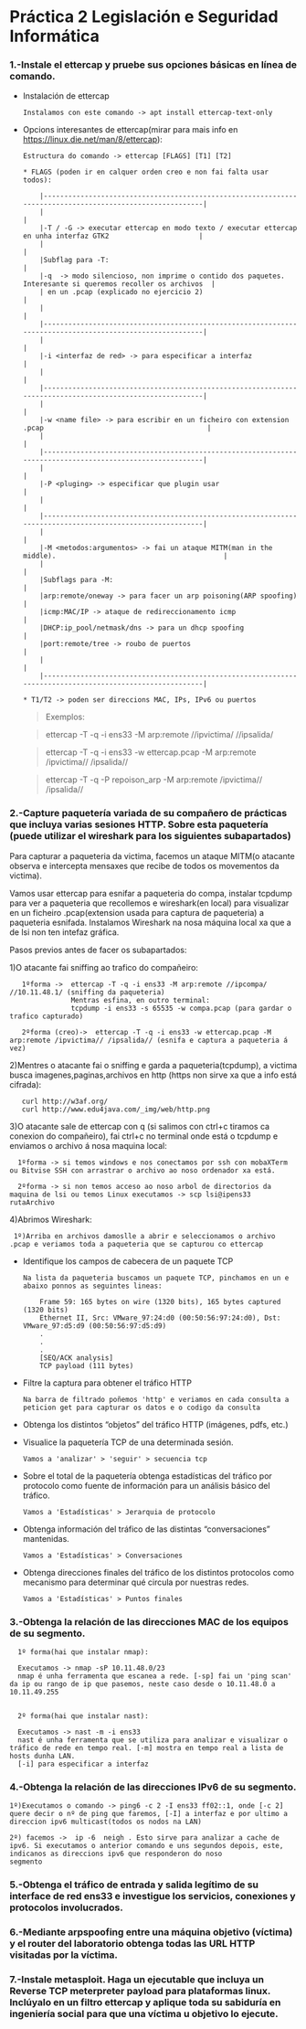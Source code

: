 # **Práctica 2 Legislación e Seguridad Informática**

### **1.-Instale el ettercap y pruebe sus opciones básicas en línea de comando.**

   * Instalación de ettercap

         Instalamos con este comando -> apt install ettercap-text-only

   * Opcions interesantes de ettercap(mirar para mais info en https://linux.die.net/man/8/ettercap):

         Estructura do comando -> ettercap [FLAGS] [T1] [T2]

         * FLAGS (poden ir en calquer orden creo e non fai falta usar todos):
     
             |----------------------------------------------------------------------------------------------------------|
             |                                                                                                          |
             |-T / -G -> executar ettercap en modo texto / executar ettercap en unha interfaz GTK2                      |
             |                                                                                                          |
             |Subflag para -T:                                                                                          |
             |-q  -> modo silencioso, non imprime o contido dos paquetes. Interesante si queremos recoller os archivos  |
             | en un .pcap (explicado no ejercicio 2)                                                                   |
             |                                                                                                          |
             |----------------------------------------------------------------------------------------------------------|
             |                                                                                                          |
             |-i <interfaz de red> -> para especificar a interfaz                                                       |
             |                                                                                                          |
             |----------------------------------------------------------------------------------------------------------|
             |                                                                                                          |
             |-w <name file> -> para escribir en un ficheiro con extension .pcap                                        |
             |                                                                                                          |
             |----------------------------------------------------------------------------------------------------------|
             |                                                                                                          |
             |-P <pluging> -> especificar que plugin usar                                                               |
             |                                                                                                          |
             |----------------------------------------------------------------------------------------------------------|
             |                                                                                                          |
             |-M <metodos:argumentos> -> fai un ataque MITM(man in the middle).                                         |
             |                                                                                                          |                                                                                                   
             |Subflags para -M:                                                                                         |
             |arp:remote/oneway -> para facer un arp poisoning(ARP spoofing)                                            |
             |icmp:MAC/IP -> ataque de redireccionamento icmp                                                           |
             |DHCP:ip_pool/netmask/dns -> para un dhcp spoofing                                                         |
             |port:remote/tree -> roubo de puertos                                                                      |
             |                                                                                                          |
             |----------------------------------------------------------------------------------------------------------|

         * T1/T2 -> poden ser direccions MAC, IPs, IPv6 ou puertos

     > Exemplos:
     
     >  ettercap -T -q -i ens33 -M arp:remote //ipvictima/ //ipsalida/

     >  ettercap -T -q -i ens33 -w ettercap.pcap -M arp:remote /ipvictima// /ipsalida//

     >  ettercap -T  -q -P repoison_arp -M arp:remote /ipvictima// /ipsalida//

### **2.-Capture paquetería variada de su compañero de prácticas que incluya varias sesiones HTTP. Sobre esta paquetería (puede utilizar el wireshark para los siguientes subapartados)**

   Para capturar a paqueteria da victima, facemos un ataque MITM(o atacante observa e intercepta mensaxes que recibe de todos os movementos da victima).

   Vamos usar ettercap para esnifar a paqueteria do compa, instalar tcpdump para ver a paqueteria que recollemos e wireshark(en local) para visualizar en un ficheiro .pcap(extension usada para 
   captura de paqueteria) a paqueteria esnifada. Instalamos Wireshark na nosa máquina local xa que a de lsi non ten intefaz gráfica.

   Pasos previos antes de facer os subapartados:

   1)O atacante fai sniffing ao trafico do compañeiro:

       1ºforma ->  ettercap -T -q -i ens33 -M arp:remote //ipcompa/ //10.11.48.1/ (sniffing da paqueteria)
                   Mentras esfina, en outro terminal:
                   tcpdump -i ens33 -s 65535 -w compa.pcap (para gardar o trafico capturado)

       2ºforma (creo)->  ettercap -T -q -i ens33 -w ettercap.pcap -M arp:remote /ipvictima// /ipsalida// (esnifa e captura a paqueteria á vez)

   2)Mentres o atacante fai o sniffing e garda a paqueteria(tcpdump), a victima busca imagenes,paginas,archivos en http (https non sirve xa que a info está cifrada):

       curl http://w3af.org/
       curl http://www.edu4java.com/_img/web/http.png

   3)O atacante sale de ettercap con q (si salimos con ctrl+c tiramos ca conexion do compañeiro), fai ctrl+c no terminal onde está o tcpdump e enviamos o archivo á nosa maquina local:

      1ºforma -> si temos windows e nos conectamos por ssh con mobaXTerm ou Bitvise SSH con arrastrar o archivo ao noso ordenador xa está.

      2ºforma -> si non temos acceso ao noso arbol de directorios da maquina de lsi ou temos Linux executamos -> scp lsi@ipens33 rutaArchivo

  4)Abrimos Wireshark:

     1º)Arriba en archivos damoslle a abrir e seleccionamos o archivo .pcap e veriamos toda a paqueteria que se capturou co ettercap

  * Identifique los campos de cabecera de un paquete TCP

        Na lista da paqueteria buscamos un paquete TCP, pinchamos en un e abaixo ponnos as seguintes lineas:

            Frame 59: 165 bytes on wire (1320 bits), 165 bytes captured (1320 bits)
            Ethernet II, Src: VMware_97:24:d0 (00:50:56:97:24:d0), Dst: VMware_97:d5:d9 (00:50:56:97:d5:d9)
            .
            .
            .
            [SEQ/ACK analysis]
            TCP payload (111 bytes)      

  * Filtre la captura para obtener el tráfico HTTP

        Na barra de filtrado poñemos 'http' e veriamos en cada consulta a peticion get para capturar os datos e o codigo da consulta
    
  * Obtenga los distintos “objetos” del tráfico HTTP (imágenes, pdfs, etc.)


  * Visualice la paquetería TCP de una determinada sesión.

        Vamos a 'analizar' > 'seguir' > secuencia tcp

  * Sobre el total de la paquetería obtenga estadísticas del tráfico por protocolo como fuente de información para un análisis básico del tráfico.

        Vamos a 'Estadísticas' > Jerarquia de protocolo

  * Obtenga información del tráfico de las distintas “conversaciones” mantenidas.

        Vamos a 'Estadísticas' > Conversaciones

  * Obtenga direcciones finales del tráfico de los distintos protocolos como mecanismo para determinar qué circula por nuestras redes.

        Vamos a 'Estadísticas' > Puntos finales


### 3.-Obtenga la relación de las direcciones MAC de los equipos de su segmento.

      1º forma(hai que instalar nmap):
      
      Executamos -> nmap -sP 10.11.48.0/23
      nmap é unha ferramenta que escanea a rede. [-sp] fai un 'ping scan' da ip ou rango de ip que pasemos, neste caso desde o 10.11.48.0 a 10.11.49.255


      2º forma(hai que instalar nast):
      
      Executamos -> nast -m -i ens33 
      nast é unha ferramenta que se utiliza para analizar e visualizar o tráfico de rede en tempo real. [-m] mostra en tempo real a lista de hosts dunha LAN.
      [-i] para especificar a interfaz


### 4.-Obtenga la relación de las direcciones IPv6 de su segmento.

    1º)Executamos o comando -> ping6 -c 2 -I ens33 ff02::1, onde [-c 2] quere decir o nº de ping que faremos, [-I] a interfaz e por ultimo a direccion ipv6 multicast(todos os nodos na LAN)
    
    2º) facemos ->  ip -6  neigh . Esto sirve para analizar a cache de ipv6. Si executamos o anterior comando e uns segundos depois, este, indicanos as direccions ipv6 que responderon do noso
    segmento

### 5.-Obtenga el tráfico de entrada y salida legítimo de su interface de red ens33 e investigue los servicios, conexiones y protocolos involucrados.


### 6.-Mediante arpspoofing entre una máquina objetivo (víctima) y el router del laboratorio obtenga todas las URL HTTP visitadas por la víctima.


### 7.-Instale metasploit. Haga un ejecutable que incluya un Reverse TCP meterpreter payload para plataformas linux. Inclúyalo en un filtro ettercap y aplique toda su sabiduría en ingeniería social para que una víctima u objetivo lo ejecute.
               
     
